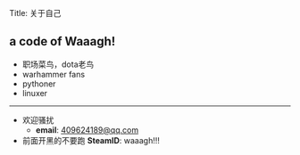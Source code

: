 Title: 关于自己

a code of Waaagh!
---

- 职场菜鸟，dota老鸟
- warhammer fans
- pythoner
- linuxer

---

- 欢迎骚扰 
    - **email**: 409624189@qq.com 
- 前面开黑的不要跑 **SteamID**: waaagh!!!
